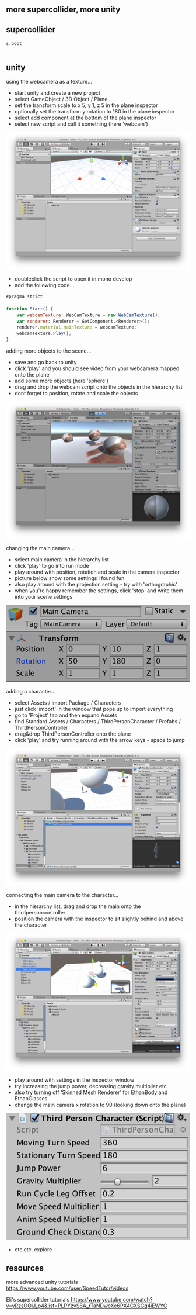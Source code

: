 more supercollider, more unity
--------------------

supercollider
--

```
s.boot


```

unity
--

using the webcamera as a texture...

* start unity and create a new project
* select GameObject / 3D Object / Plane
* set the transform scale to  x 5, y 1, z 5 in the plane inspector
* optionally set the transform y rotation to 180 in the plane inspector
* select add component at the bottom of the plane inspector
* select new script and call it something (here 'webcam')

![webcam](01webcam.png?raw=true "webcam")

* doubleclick the script to open it in mono develop
* add the following code...

```javascript
#pragma strict

function Start() {
    var webcamTexture: WebCamTexture = new WebCamTexture();
    var renderer: Renderer = GetComponent.<Renderer>();
    renderer.material.mainTexture = webcamTexture;
    webcamTexture.Play();
}
```

adding more objects to the scene...

* save and go back to unity
* click 'play' and you should see video from your webcamera mapped onto the plane
* add some more objects (here 'sphere')
* drag and drop the webcam script onto the objects in the hierarchy list
* dont forget to position, rotate and scale the objects

![more](02more.png?raw=true "more")

changing the main camera...

* select main camera in the hierarchy list
* click 'play' to go into run mode
* play around with position, rotation and scale in the camera inspector
* picture below show some settings i found fun
* also play around with the projection setting - try with 'orthographic'
* when you're happy remember the settings, click 'stop' and write them into your scene settings

![camera](03camera.png?raw=true "camera")

adding a character...

* select Assets / Import Package / Characters
* just click 'import' in the window that pops up to import everything
* go to 'Project' tab and then expand Assets
* find Standard Assets / Characters / ThirdPersonCharacter / Prefabs / ThirdPersonController
* drag&drop ThirdPersonController onto the plane
* click 'play' and try running around with the arrow keys - space to jump

![tpc](04tpc.png?raw=true "tpc")

connecting the main camera to the character...

* in the hierarchy list, drag and drop the main onto the thirdpersoncontroller
* position the camera with the inspector to sit slightly behind and above the character

![tpccamera](05tpccamera.png?raw=true "tpccamera")

* play around with settings in the inspector window
* try increasing the jump power, decreasing gravity multiplier etc
* also try turning off 'Skinned Mesh Renderer' for EthanBody and EthanGlasses
* change the main camera x rotation to 90 (looking down onto the plane)

![tpcsettings](06tpcsettings.png?raw=true "tpcsettings")

* etc etc. explore

resources
--

more advanced unity tutorials <https://www.youtube.com/user/SpeedTutor/videos>

Eli's supercollider tutorials <https://www.youtube.com/watch?v=yRzsOOiJ_p4&list=PLPYzvS8A_rTaNDweXe6PX4CXSGq4iEWYC>
